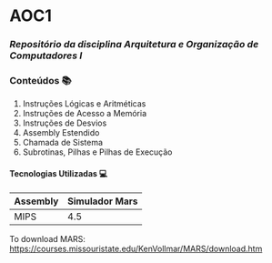 # AOC1
### _Repositório da disciplina Arquitetura e Organização de Computadores I_


### Conteúdos 📚

1. Instruções Lógicas e Aritméticas
2. Instruções de Acesso a Memória
3. Instruções de Desvios
4. Assembly Estendido
5. Chamada de Sistema
6. Subrotinas, Pilhas e Pilhas de Execução

#### Tecnologias Utilizadas 💻

| Assembly | Simulador Mars |
|----------|----------------|
|   MIPS   |      4.5       |

To download MARS: https://courses.missouristate.edu/KenVollmar/MARS/download.htm
